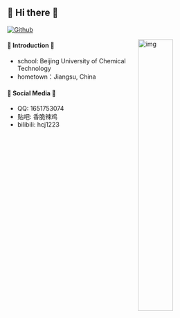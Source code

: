## 👋 Hi there 👋 

[![Github](https://img.shields.io/badge/-Github-000?style=flat&logo=Github&logoColor=white)](https://github.com/hcj1223)

<img align="right" alt="img" src="https://github.com/ug1y-b0y/ug1y-b0y/blob/main/xiaochun.jpg" width="40%" height="auto" />

#### 💎 Introduction 💎
- school: Beijing University of Chemical Technology
- hometown：Jiangsu, China

#### 🌻 Social Media 🌻
- QQ: 1651753074
- 贴吧: 香脆辣鸡
- bilibili: hcj1223
